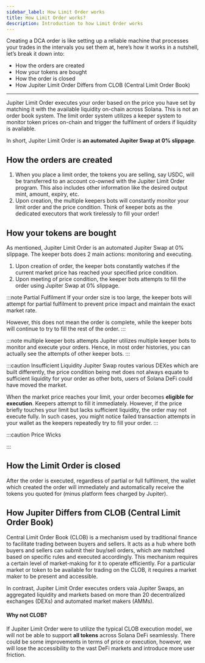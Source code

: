 ```yaml
---
sidebar_label: How Limit Order works
title: How Limit Order works?
description: Introduction to how Limit Order works
---
```


<head>
    <title>How Limit Order works</title>
    <meta name="twitter:card" content="summary" />
</head>

Creating a DCA order is like setting up a reliable machine that processes your trades in the intervals you set them at, here’s how it works in a nutshell, let’s break it down into:

- How the orders are created
- How your tokens are bought
- How the order is closed
- How Jupiter Limit Order Differs from CLOB (Central Limit Order Book)

---

Jupiter Limit Order executes your order based on the price you have set by matching it with the available liquidity on-chain across Solana. This is not an order book system. The limit order system utilizes a keeper system to monitor token prices on-chain and trigger the fulfilment of orders if liquidity is available.

In short, Jupiter Limit Order is **an automated Jupiter Swap at 0% slippage**.

## How the orders are created

1. When you place a limit order, the tokens you are selling, say USDC, will be transferred to an account co-owned with the Jupiter Limit Order program. This also includes other information like the desired output mint, amount, expiry, etc.
2. Upon creation, the multiple keepers bots will constantly monitor your limit order and the price condition. Think of keeper bots as the dedicated executors that work tirelessly to fill your order!

## How your tokens are bought

As mentioned, Jupiter Limit Order is an automated Jupiter Swap at 0% slippage. The keeper bots does 2 main actions: monitoring and executing.

1. Upon creation of order, the keeper bots constantly watches if the current market price has reached your specified price condition.
2. Upon meeting of price condition, the keeper bots attempts to fill the order using Jupiter Swap at 0% slippage.

:::note Partial Fulfilment
If your order size is too large, the keeper bots will attempt for partial fulfilment to prevent price impact and maintain the exact market rate.

However, this does not mean the order is complete, while the keeper bots will continue to try to fill the rest of the order.
:::

:::note multiple keeper bots attempts
Jupiter utilizes multiple keeper bots to monitor and execute your orders. Hence, in most order histories, you can actually see the attempts of other keeper bots.
:::

:::caution Insufficient Liquidity
Jupiter Swap routes various DEXes which are built differently, the price condition being met does not always equate to sufficient liquidity for your order as other bots, users of Solana DeFi could have moved the market.

When the market price reaches your limit, your order becomes **eligible for execution**. Keepers attempt to fill it immediately. However, if the price briefly touches your limit but lacks sufficient liquidity, the order may not execute fully. In such cases, you might notice failed transaction attempts in your wallet as the keepers repeatedly try to fill your order.
:::

:::caution Price Wicks

:::

## How the Limit Order is closed

After the order is executed, regardless of partial or full fulfilment, the wallet which created the order will immediately and automatically receive the tokens you quoted for (minus platform fees charged by Jupiter).

## How Jupiter Differs from CLOB (Central Limit Order Book)

Central Limit Order Book (CLOB) is a mechanism used by traditional finance to facilitate trading between buyers and sellers. It acts as a hub where both buyers and sellers can submit their buy/sell orders, which are matched based on specific rules and executed accordingly. This mechanism requires a certain level of market-making for it to operate efficiently. For a particular market or token to be available for trading on the CLOB, it requires a market maker to be present and accessible.

In contrast, Jupiter Limit Order executes orders vaia Jupiter Swaps, an aggregated liquidity and markets based on more than 20 decentralized exchanges (DEXs) and automated market makers (AMMs).

#### Why not CLOB?

If Jupiter Limit Order were to utilize the typical CLOB execution model, we will not be able to support **all tokens** across Solana DeFi seamlessly. There could be some improvements in terms of price or execution, however, we will lose the accessibility to the vast DeFi markets and introduce more user friction.
